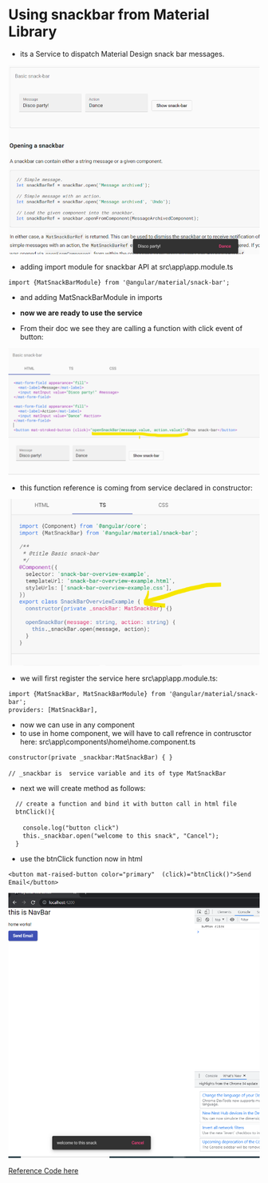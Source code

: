 
# Using snackbar from Material Library

- its a Service to dispatch Material Design snack bar messages.

![img.png](../images/1.6.1.1.png)

- adding import module for snackbar API at src\app\app.module.ts
```text
import {MatSnackBarModule} from '@angular/material/snack-bar';
```
- and adding MatSnackBarModule in imports

- **now we are ready to use the service**
- From their doc we see they are calling a function with click event of button:

![img_1.png](../images/1.6.1.2.png)

- this function reference  is coming from service declared in constructor:

![img.png](../images/1.6.1.3.png)


- we will first register the service here src\app\app.module.ts: 
```text
import {MatSnackBar, MatSnackBarModule} from '@angular/material/snack-bar';
providers: [MatSnackBar],
```

- now we can use in any component 
- to use in home component, we will have to call refrence in contrusctor here: src\app\components\home\home.component.ts
```text
constructor(private _snackbar:MatSnackBar) { }

// _snackbar is  service variable and its of type MatSnackBar

```

- next we will create method as follows: 
```text
  // create a function and bind it with button call in html file 
  btnClick(){

    console.log("button click")
    this._snackbar.open("welcome to this snack", "Cancel");
  }
```

- use the btnClick function now in html 
```text
<button mat-raised-button color="primary"  (click)="btnClick()">Send Email</button>
```

![img.png](../images/1.6.1.4.png)

[Reference Code here](https://github.com/sample-projects-only/emailgui/tree/3.0)